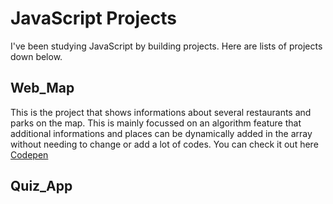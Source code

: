 # JavaScript Projects

I've been studying JavaScript by building projects.
Here are lists of projects down below.

## Web_Map

This is the project that shows informations about several restaurants and parks on the map. This is mainly focussed on an algorithm feature that additional informations and places can be dynamically added in the array without needing to change or add a lot of codes.
You can check it out here [Codepen](https://codepen.io/yelee/pen/yzpxgwr?editors=1111)


## Quiz_App
